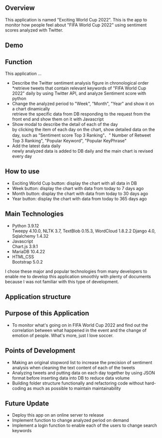 ## Overview
This application is named "Exciting World Cup 2022". 
This is the app to monitor how people feel about "FIFA World Cup 2022" using sentiment scores analyzed with Twitter.

## Demo

## Function
This application ...
- Describe the Twitter sentiment analysis figure in chronological order<br>
    *retrieve tweets that contain relevant keywords of "FIFA World Cup 2022" daily by using Twitter API, and analyze Sentiment score with python
- Change the analyzed period to "Week", "Month", "Year" and show it on a chart dinamically<br>
    retrieve the specific data from DB responding to the request from the front end and show them on it with Javascript
- Show modal to describe the detail of each of the day<br>
    by clicking the item of each day on the chart, show detailed data on the day, such as "Sentiment score Top 3 Ranking"、" Number of Retweet Top 3 Ranking", "Popular Keyword", "Popular KeyPhrase"
- Add the latest data daily <br>
    newly analyzed data is added to DB daily and the main chart is revised every day

## How to use
- Exciting World Cup button: display the chart with all data in DB
- Week button: display the chart with data from today to 7 days ago
- Month button: display the chart with data from today to 30 days ago
- Year button: display the chart with data from today to 365 days ago

## Main Technologies
- Python 3.9.12<br>
    Tweepy 4.10.0, NLTK 3.7, TextBlob 0.15.3, WordCloud 1.8.2.2
    Django 4.0, Sqlalchemy 1.4.32
- Javascript<br>
    Chart.js 3.9.1
- MariaDB 10.4.22
- HTML,CSS<br>
    Bootstrap 5.0.2

I chose these major and popular technologies from many developers to enable me to develop this application smoothly with plenty of documents because I was not familiar with this type of development.

## Application structure

## Purpose of this Application
- To monitor what's going on in FIFA World Cup 2022 and find out the correlation between what happened in the event and the change of emotion of people. What's more, just I love soccer.

## Points of Development
- Making an original stopword list to increase the precision of sentiment analysis when cleaning the text content of each of the tweets
- Analyzing tweets and putting data on each day together by using JSON format before inserting data into DB to reduce data volume
- Building folder structure functionally and refactoring code without hard-coding as much as possible to maintain maintainability
## Future Update
- Deploy this app on an online server to release 
- Implement function to change analyzed period on demand
- Implement a login function to enable each of the users to change search keywords
